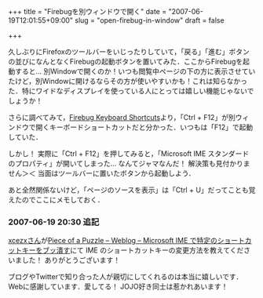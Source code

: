 +++
title = "Firebugを別ウィンドウで開く"
date = "2007-06-19T12:01:55+09:00"
slug = "open-firebug-in-window"
draft = false

+++

<p>久しぶりにFirefoxのツールバーをいじったりしていて，「戻る」「進む」ボタンの並びになんとなくFirebugの起動ボタンを置いてみた．ここからFirebugを起動すると… 別Windowで開くのか！いつも閲覧中ページの下の方に表示させていたけど，別Windowに開けるならその方が使いやすいかも！これは知らなかった．特にワイドなディスプレイを使っている人にとっては嬉しい機能じゃないでしょうか！</p>
<p>さらに調べてみて，<a href="http://www.getfirebug.com/keyboard.html" target="_blank">Firebug Keyboard Shortcuts</a>より，「Ctrl + F12」が別ウィンドウで開くキーボードショートカットだと分かった．いつもは「F12」で起動していた．</p>
<p>しかし！ 実際に「Ctrl + F12」を押してみると，「Microsoft IME スタンダードのプロパティ」が開いてしまった… なんてジャマなんだ！ 解決策も見付かりません＞＜ 当面はツールバーに置いたボタンから起動しよう．</p>
<p>あと全然関係ないけど，「ページのソースを表示」は「Ctrl + U」だってことも覚えたのでここにメモしておく．</p>
<h3>2007-06-19 20:30 追記</h3>
<p><a href="http://xcezx.net/about.html#personal" target="_blank">xcezxさん</a>が<a href="http://xcezx.net/blog/disable-shortcut-key-in-ms-ime.html" target="_blank">Piece of a Puzzle &#8211; Weblog &#8211; Microsoft IME で特定のショートカットキーをブッ潰す</a>にて IME のショートカットキーの変更方法を教えてくださいました！ ありがとうございます！</p>
<p>ブログやTwitterで知り合った人が親切にしてくれるのは本当に嬉しいです．Webに感謝しています．愛してる！ JOJO好き同士は惹かれあいます！</p>
